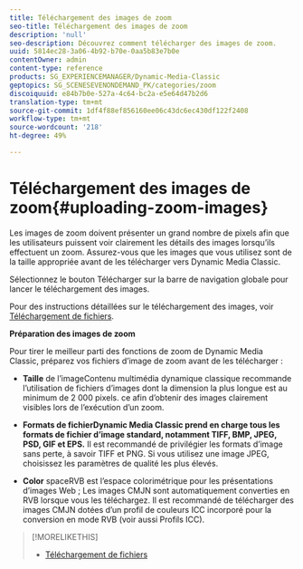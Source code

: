 ```yaml
---
title: Téléchargement des images de zoom
seo-title: Téléchargement des images de zoom
description: 'null'
seo-description: Découvrez comment télécharger des images de zoom.
uuid: 5814ec28-3a06-4b92-b70e-0aa5b83e7b0e
contentOwner: admin
content-type: reference
products: SG_EXPERIENCEMANAGER/Dynamic-Media-Classic
geptopics: SG_SCENESEVENONDEMAND_PK/categories/zoom
discoiquuid: e84b7b0e-527a-4c64-bc2a-e5e64d47b2d6
translation-type: tm+mt
source-git-commit: 1df4f88ef856160ee06c43dc6ec430df122f2408
workflow-type: tm+mt
source-wordcount: '218'
ht-degree: 49%

---
```



# Téléchargement des images de zoom{#uploading-zoom-images}

Les images de zoom doivent présenter un grand nombre de pixels afin que les utilisateurs puissent voir clairement les détails des images lorsqu’ils effectuent un zoom. Assurez-vous que les images que vous utilisez sont de la taille appropriée avant de les télécharger vers Dynamic Media Classic.

Sélectionnez le bouton Télécharger sur la barre de navigation globale pour lancer le téléchargement des images.

Pour des instructions détaillées sur le téléchargement des images, voir [Téléchargement de fichiers](uploading-files.md#uploading_files).

**Préparation des images de zoom**

Pour tirer le meilleur parti des fonctions de zoom de Dynamic Media Classic, préparez vos fichiers d’image de zoom avant de les télécharger :

* **Taille**
de l’imageContenu multimédia dynamique classique recommande l’utilisation de fichiers d’images dont la dimension la plus longue est au minimum de 2 000 pixels. ce afin d’obtenir des images clairement visibles lors de l’exécution d’un zoom.

* **Formats de fichierDynamic Media Classic prend en charge tous les formats de fichier d’image standard, notamment TIFF, BMP, JPEG, PSD, GIF et EPS.**
Il est recommandé de privilégier les formats d’image sans perte, à savoir TIFF et PNG. Si vous utilisez une image JPEG, choisissez les paramètres de qualité les plus élevés.

* **Color**
spaceRVB est l’espace colorimétrique pour les présentations d’images Web ; Les images CMJN sont automatiquement converties en RVB lorsque vous les téléchargez. Il est recommandé de télécharger des images CMJN dotées d’un profil de couleurs ICC incorporé pour la conversion en mode RVB (voir aussi Profils ICC).

>[!MORELIKETHIS]
>
>* [Téléchargement de fichiers](uploading-files.md#uploading_files)

